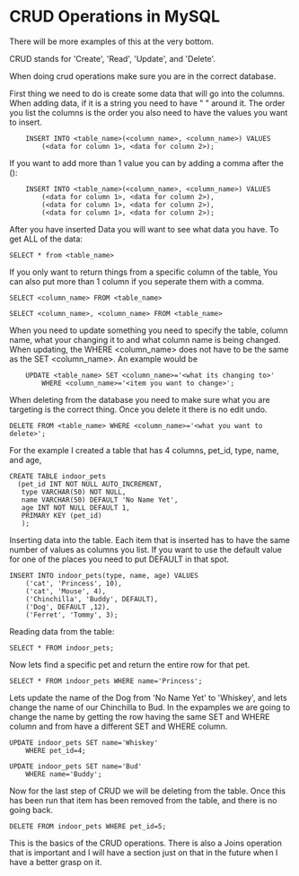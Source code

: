 # CRUD Operations in MySQL

There will be more examples of this at the very bottom.

CRUD stands for 'Create', 'Read', 'Update', and 'Delete'.

When doing crud operations make sure you are in the correct database.

First thing we need to do is create some data that will go into the columns. When adding data, if it is a string you need to have " " around it. The order you list the columns is the order you also need to have the values you want to insert.

```
    INSERT INTO <table_name>(<column_name>, <column_name>) VALUES
        (<data for column 1>, <data for column 2>);
```

If you want to add more than 1 value you can by adding a comma after the ():

```
    INSERT INTO <table_name>(<column_name>, <column_name>) VALUES
        (<data for column 1>, <data for column 2>),
        (<data for column 1>, <data for column 2>),
        (<data for column 1>, <data for column 2>);
```

After you have inserted Data you will want to see what data you have. To get ALL of the data:

`SELECT * from <table_name>`

If you only want to return things from a specific column of the table, You can also put more than 1 column if you seperate them with a comma.

`SELECT <column_name> FROM <table_name>`

`SELECT <column_name>, <column_name> FROM <table_name>`

When you need to update something you need to specify the table, column name, what your changing it to and what column name is being changed. When updating, the WHERE <column_name> does not have to be the same as the SET <column_name>. An example would be

```
    UPDATE <table_name> SET <column_name>='<what its changing to>'
        WHERE <column_name>='<item you want to change>';
```

When deleting from the database you need to make sure what you are targeting is the correct thing. Once you delete it there is no edit undo.

`DELETE FROM <table_name> WHERE <column_name>='<what you want to delete>';`

For the example I created a table that has 4 columns, pet_id, type, name, and age,

```
CREATE TABLE indoor_pets
  (pet_id INT NOT NULL AUTO_INCREMENT,
   type VARCHAR(50) NOT NULL,
   name VARCHAR(50) DEFAULT 'No Name Yet',
   age INT NOT NULL DEFAULT 1,
   PRIMARY KEY (pet_id)
   );
```

Inserting data into the table. Each item that is inserted has to have the same number of values as columns you list. If you want to use the default value for one of the places you need to put DEFAULT in that spot.

```
INSERT INTO indoor_pets(type, name, age) VALUES
    ('cat', 'Princess', 10),
    ('cat', 'Mouse', 4),
    ('Chinchilla', 'Buddy', DEFAULT),
    ('Dog', DEFAULT ,12),
    ('Ferret', 'Tommy', 3);
```

Reading data from the table:

`SELECT * FROM indoor_pets;`

Now lets find a specific pet and return the entire row for that pet.

`SELECT * FROM indoor_pets WHERE name='Princess';`

Lets update the name of the Dog from 'No Name Yet' to 'Whiskey', and lets change the name of our Chinchilla to Bud. In the expamples we are going to change the name by getting the row having the same SET and WHERE column and from have a different SET and WHERE column.

```
UPDATE indoor_pets SET name='Whiskey'
    WHERE pet_id=4;
```

```
UPDATE indoor_pets SET name='Bud'
    WHERE name='Buddy';
```

Now for the last step of CRUD we will be deleting from the table. Once this has been run that item has been removed from the table, and there is no going back.

`DELETE FROM indoor_pets WHERE pet_id=5;`

This is the basics of the CRUD operations. There is also a Joins operation that is important and I will have a section just on that in the future when I have a better grasp on it.
